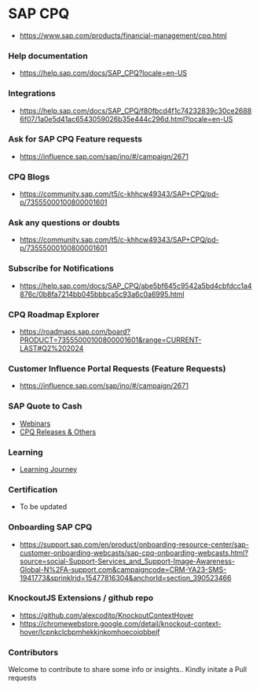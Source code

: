 # SAP CPQ

* https://www.sap.com/products/financial-management/cpq.html

### Help documentation
* https://help.sap.com/docs/SAP_CPQ?locale=en-US

### Integrations
* https://help.sap.com/docs/SAP_CPQ/f80fbcd4f1c74232839c30ce26886f07/1a0e5d41ac6543059026b35e444c296d.html?locale=en-US

### Ask for SAP CPQ Feature requests
* https://influence.sap.com/sap/ino/#/campaign/2671

### CPQ Blogs
* https://community.sap.com/t5/c-khhcw49343/SAP+CPQ/pd-p/73555000100800001601

### Ask any questions or doubts
* https://community.sap.com/t5/c-khhcw49343/SAP+CPQ/pd-p/73555000100800001601

### Subscribe for Notifications
* https://help.sap.com/docs/SAP_CPQ/abe5bf645c9542a5bd4cbfdcc1a4876c/0b8fa7214bb045bbbca5c93a6c0a6995.html

### CPQ Roadmap Explorer
* https://roadmaps.sap.com/board?PRODUCT=73555000100800001601&range=CURRENT-LAST#Q2%202024

### Customer Influence Portal Requests (Feature Requests)
* https://influence.sap.com/sap/ino/#/campaign/2671

### SAP Quote to Cash
* [Webinars](https://gateway.on24.com/wcc/eh/4322431/group/127479/sap-quote-to-cash-solutions)
* [CPQ Releases & Others](https://gateway.on24.com/wcc/eh/4322431/category/127475/configure-price-and-quote)

### Learning
* [Learning Journey](https://learning.sap.com/learning-journeys/implementing-sap-cpq)

### Certification
* To be updated

### Onboarding SAP CPQ
* https://support.sap.com/en/product/onboarding-resource-center/sap-customer-onboarding-webcasts/sap-cpq-onboarding-webcasts.html?source=social-Support-Services_and_Support-Image-Awareness-Global-N%2FA-support.com&campaigncode=CRM-YA23-SMS-1941773&sprinklrid=15477816304&anchorId=section_390523466

### KnockoutJS Extensions / github repo
* https://github.com/alexcodito/KnockoutContextHover
* https://chromewebstore.google.com/detail/knockout-context-hover/lcpnkclcbpmhekkjnkomhoecoiobbejf



### Contributors
Welcome to contribute to share some info or insights.. Kindly initate a Pull requests

